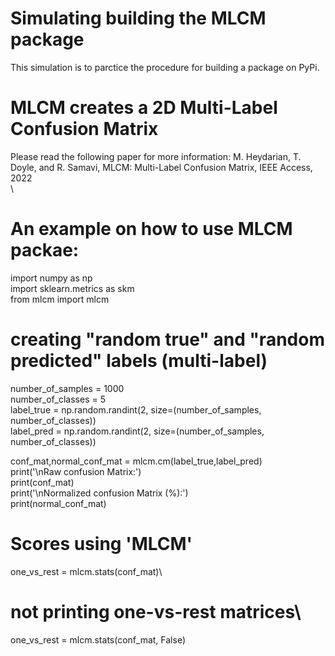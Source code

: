 # Simulating building the MLCM package
This simulation is to parctice the procedure for building a package on PyPi.

# MLCM creates a 2D Multi-Label Confusion Matrix
Please read the following paper for more information:
M. Heydarian, T. Doyle, and R. Samavi, MLCM: Multi-Label Confusion Matrix, IEEE Access, 2022\
\
# An example on how to use MLCM packae:
import numpy as np\
import sklearn.metrics as skm\
from mlcm import mlcm

# creating "random true" and "random predicted" labels (multi-label)
number_of_samples = 1000\
number_of_classes = 5\
label_true = np.random.randint(2, size=(number_of_samples, number_of_classes))\
label_pred = np.random.randint(2, size=(number_of_samples, number_of_classes))

conf_mat,normal_conf_mat = mlcm.cm(label_true,label_pred)\
print('\nRaw confusion Matrix:')\
print(conf_mat)\
print('\nNormalized confusion Matrix (%):')\
print(normal_conf_mat)

# Scores using 'MLCM'
one_vs_rest = mlcm.stats(conf_mat)\
# not printing one-vs-rest matrices\
one_vs_rest = mlcm.stats(conf_mat, False)
